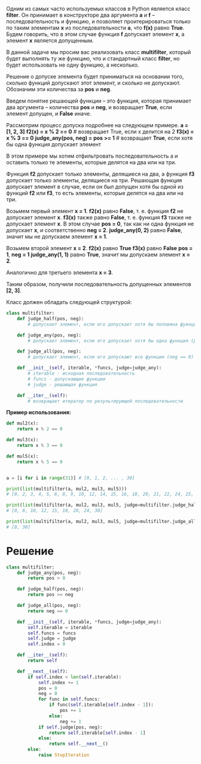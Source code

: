 Одним из самых часто используемых классов в Python является класс **filter**. Он принимает в конструкторе два аргумента **a** и **f** – последовательность и функцию, и позволяет проитерироваться только по таким элементам **x** из последовательности **a**, что **f(x)** равно **True**. Будем говорить, что в этом случае функция **f** допускает элемент **x**, а элемент **x** является допущенным.

В данной задаче мы просим вас реализовать класс **multifilter**, который будет выполнять ту же функцию, что и стандартный класс **filter**, но будет использовать не одну функцию, а несколько.

Решение о допуске элемента будет приниматься на основании того, сколько функций допускают этот элемент, и сколько не допускают. Обозначим эти количества за **pos** и **neg**.

Введем понятие решающей функции – это функция, которая принимает два аргумента – количества **pos** и **neg**, и возвращает **True**, если элемент допущен, и **False** иначе.

Рассмотрим процесс допуска подробнее на следующем примере.
**a = [1, 2, 3]**
**f2(x) = x % 2 == 0** # возвращает True, если x делится на 2
**f3(x) = x % 3 == 0**
**judge_any(pos, neg) = pos >= 1** # возвращает **True**, если хотя бы одна функция допускает элемент

В этом примере мы хотим отфильтровать последовательность a и оставить только те элементы, которые делятся на два или на три.

Функция **f2** допускает только элементы, делящиеся на два, а функция **f3** допускает только элементы, делящиеся на три. Решающая функция допускает элемент в случае, если он был допущен хотя бы одной из функций **f2** или **f3**, то есть элементы, которые делятся на два или на три.

Возьмем первый элемент **x = 1**.
**f2(x)** равно **False**, т. е. функция **f2** не допускает элемент **x**.
**f3(x)** также равно **False**, т. е. функция **f3** также не допускает элемент **x**.
В этом случае **pos = 0**, так как ни одна функция не допускает **x**, и соответственно **neg = 2**.
**judge_any(0, 2)** равно **False**, значит мы не допускаем элемент **x = 1**.

Возьмем второй элемент **x = 2**.
**f2(x)** равно **True**
**f3(x)** равно **False**
**pos = 1**, **neg = 1**
**judge_any(1, 1)** равно **True**, значит мы допускаем элемент **x = 2**.

Аналогично для третьего элемента **x = 3**.

Таким образом, получили последовательность допущенных элементов **[2, 3]**.

Класс должен обладать следующей структурой:
```python
class multifilter:
    def judge_half(pos, neg):
        # допускает элемент, если его допускает хотя бы половина фукнций (pos >= neg)

    def judge_any(pos, neg):
        # допускает элемент, если его допускает хотя бы одна функция (pos >= 1)

    def judge_all(pos, neg):
        # допускает элемент, если его допускают все функции (neg == 0)

    def __init__(self, iterable, *funcs, judge=judge_any):
        # iterable - исходная последовательность
        # funcs - допускающие функции
        # judge - решающая функция

    def __iter__(self):
        # возвращает итератор по результирующей последовательности
```
**Пример использования:**
```python
def mul2(x):
    return x % 2 == 0

def mul3(x):
    return x % 3 == 0

def mul5(x):
    return x % 5 == 0


a = [i for i in range(31)] # [0, 1, 2, ... , 30]

print(list(multifilter(a, mul2, mul3, mul5))) 
# [0, 2, 3, 4, 5, 6, 8, 9, 10, 12, 14, 15, 16, 18, 20, 21, 22, 24, 25, 26, 27, 28, 30]

print(list(multifilter(a, mul2, mul3, mul5, judge=multifilter.judge_half))) 
# [0, 6, 10, 12, 15, 18, 20, 24, 30]

print(list(multifilter(a, mul2, mul3, mul5, judge=multifilter.judge_all))) 
# [0, 30]
```
# Решение
```python
class multifilter:
    def judge_any(pos, neg):
        return pos > 0

    def judge_half(pos, neg):
        return pos >= neg

    def judge_all(pos, neg):
        return neg == 0

    def __init__(self, iterable, *funcs, judge=judge_any):
        self.iterable = iterable
        self.funcs = funcs
        self.judge = judge
        self.index = 0

    def __iter__(self):
        return self

    def __next__(self):
        if self.index < len(self.iterable):
            self.index += 1
            pos = 0
            neg = 0
            for func in self.funcs:
                if func(self.iterable[self.index - 1]):
                    pos += 1
                else:
                    neg += 1       
            if self.judge(pos, neg):          
                return self.iterable[self.index - 1]
            else:
                return self.__next__()
        else:
            raise StopIteration
```
